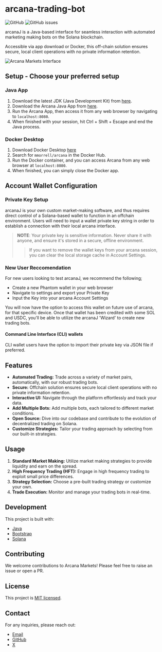 # arcana-trading-bot

![GitHub](https://img.shields.io/github/license/makolabs-xyz/arcana)
![GitHub issues](https://img.shields.io/github/issues/makolabs-xyz/arcana)

arcanaJ is a Java-based interface for seamless interaction with automated marketing making bots on the Solana blockchain. 

Accessible via app download or Docker, this off-chain solution ensures secure, local client operations with no private information retention.

![Arcana Markets Interface](https://github.com/makolabs-xyz/arcana/assets/90412655/272b4237-79f6-4cb6-a58a-155bda194cbc)

## Setup - Choose your preferred setup

### Java App
1. Download the latest JDK (Java Development Kit) from [here](https://www.oracle.com/java/technologies/javase-jdk15-downloads.html).
2. Download the Arcana Java App from [here](https://github.com/makolabs-xyz/arcana/releases/download/1.1/arcana-1.0.jar).
3. Run the Arcana App, then access it from any web browser by navigating to `localhost:8080`.
4. When finished with your session, hit Ctrl + Shift + Escape and end the Java process.

### Docker Desktop
1. Download Docker Desktop [here](https://www.docker.com/products/docker-desktop/)
2. Search for `mmorrell/arcana` in the Docker Hub.
3. Run the Docker container, and you can access Arcana from any web browser at `localhost:8080`.
4. When finished, you can simply close the Docker app.

## Account Wallet Configuration

### Private Key Setup
arcanaJ is your own custom market-making software, and thus requires direct control of a Solana-based wallet to function in an offchain environment.
Users will need to input a wallet private key string in order to establish a connection with their local arcana interface.

> **NOTE**: Your private key is sensitive information. Never share it with anyone, and ensure it's stored in a secure, offline environment.
> > If you want to remove the wallet keys from your arcana session, you can clear the local storage cache in Account Settings.

### New User Reccomendation
For new users looking to test arcanaJ, we recommend the following;
- Create a new Phantom wallet in your web browser
- Navigate to settings and export your Private Key
- Input the Key into your arcana Account Settings

You will now have the option to access this wallet on future use of arcana, for that specific device.
Once that wallet has been credited with some SOL and USDC, you'll be able to utilize the arcanaJ 'Wizard' to create new trading bots.


#### Command Line Interface (CLI) wallets
CLI wallet users have the option to import their private key via JSON file if preferred.

## Features

- **Automated Trading:** Trade across a variety of market pairs, automatically, with our robust trading bots.
- **Secure:** Offchain solution ensures secure local client operations with no private information retention.
- **Interactive UI:** Navigate through the platform effortlessly and track your data.
- **Add Multiple Bots:** Add multiple bots, each tailored to different market conditions.
- **Open Source:** Dive into our codebase and contribute to the evolution of decentralized trading on Solana.
- **Customize Strategies:** Tailor your trading approach by selecting from our built-in strategies.

## Usage

1. **Standard Market Making:** Utilize market making strategies to provide liquidity and earn on the spread.
2. **High Frequency Trading (HFT):** Engage in high frequency trading to exploit small price differences.
4. **Strategy Selection:** Choose a pre-built trading strategy or customize your own.
5. **Trade Execution:** Monitor and manage your trading bots in real-time.

## Development

This project is built with:

- [Java](https://www.java.com/en/)
- [Bootstrap](https://getbootstrap.com/)
- [Solana](https://solana.com/)

## Contributing

We welcome contributions to Arcana Markets! Please feel free to raise an issue or open a PR.

## License

This project is [MIT licensed](LICENSE).

## Contact

For any inquiries, please reach out:

- [Email](mailto:hello@makolabs.xyz)
- [GitHub](https://github.com/makolabs-xyz)
- [X](https://twitter.com/arcanamarkets)

